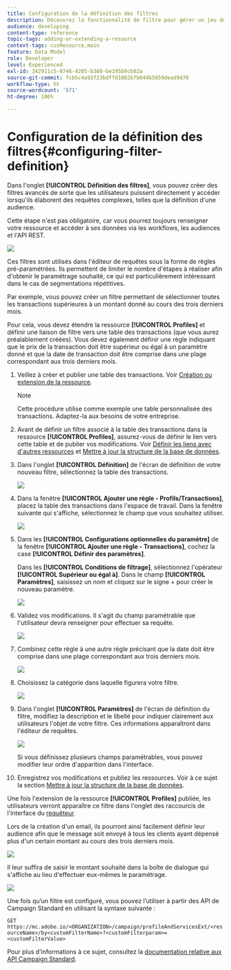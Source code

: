 ```yaml
---
title: Configuration de la définition des filtres
description: Découvrez la fonctionnalité de filtre pour gérer un jeu de données volumineux.
audience: developing
content-type: reference
topic-tags: adding-or-extending-a-resource
context-tags: cusResource,main
feature: Data Model
role: Developer
level: Experienced
exl-id: 342911c5-0746-4205-b380-be195b9cb82a
source-git-commit: fcb5c4a92f23bdffd1082b7b044b5859dead9d70
workflow-type: ht
source-wordcount: '571'
ht-degree: 100%

---
```


# Configuration de la définition des filtres{#configuring-filter-definition}

Dans l&#39;onglet **[!UICONTROL Définition des filtres]**, vous pouvez créer des filtres avancés de sorte que les utilisateurs puissent directement y accéder lorsqu&#39;ils élaborent des requêtes complexes, telles que la définition d&#39;une audience.

Cette étape n&#39;est pas obligatoire, car vous pourrez toujours renseigner votre ressource et accéder à ses données via les workflows, les audiences et l&#39;API REST.

![](assets/custom_resource_filter-definition.png)

Ces filtres sont utilisés dans l&#39;éditeur de requêtes sous la forme de règles pré-paramétrées. Ils permettent de limiter le nombre d&#39;étapes à réaliser afin d&#39;obtenir le paramétrage souhaité, ce qui est particulièrement intéressant dans le cas de segmentations répétitives.

Par exemple, vous pouvez créer un filtre permettant de sélectionner toutes les transactions supérieures à un montant donné au cours des trois derniers mois.

Pour cela, vous devez étendre la ressource **[!UICONTROL Profiles]** et définir une liaison de filtre vers une table des transactions (que vous aurez préalablement créées). Vous devez également définir une règle indiquant que le prix de la transaction doit être supérieur ou égal à un paramètre donné et que la date de transaction doit être comprise dans une plage correspondant aux trois derniers mois.

1. Veillez à créer et publier une table des transactions. Voir [Création ou extension de la ressource](../../developing/using/creating-or-extending-the-resource.md).

   >[!NOTE]
   >
   >Cette procédure utilise comme exemple une table personnalisée des transactions. Adaptez-la aux besoins de votre entreprise.

1. Avant de définir un filtre associé à la table des transactions dans la ressource **[!UICONTROL Profiles]**, assurez-vous de définir le lien vers cette table et de publier vos modifications. Voir [Définir les liens avec d&#39;autres ressources](../../developing/using/configuring-the-resource-s-data-structure.md#defining-links-with-other-resources) et [Mettre à jour la structure de la base de données](../../developing/using/updating-the-database-structure.md).
1. Dans l&#39;onglet **[!UICONTROL Définition]** de l&#39;écran de définition de votre nouveau filtre, sélectionnez la table des transactions.

   ![](assets/custom_resource_filter-definition_example-empty.png)

1. Dans la fenêtre **[!UICONTROL Ajouter une règle - Profils/Transactions]**, placez la table des transactions dans l&#39;espace de travail. Dans la fenêtre suivante qui s&#39;affiche, sélectionnez le champ que vous souhaitez utiliser.

   ![](assets/custom_resource_filter-definition_example-field.png)

1. Dans les **[!UICONTROL Configurations optionnelles du paramètre]** de la fenêtre **[!UICONTROL Ajouter une règle - Transactions]**, cochez la case **[!UICONTROL Définir des paramètres]**.

   Dans les **[!UICONTROL Conditions de filtrage]**, sélectionnez l&#39;opérateur **[!UICONTROL Supérieur ou égal à]**. Dans le champ **[!UICONTROL Paramètres]**, saisissez un nom et cliquez sur le signe + pour créer le nouveau paramètre.

   ![](assets/custom_resource_filter-definition_example-parameter.png)

1. Validez vos modifications. Il s&#39;agit du champ paramétrable que l&#39;utilisateur devra renseigner pour effectuer sa requête.

   ![](assets/custom_resource_filter-definition_ex_edit-rule.png)

1. Combinez cette règle à une autre règle précisant que la date doit être comprise dans une plage correspondant aux trois derniers mois.

   ![](assets/custom_resource_filter-definition_example.png)

1. Choisissez la catégorie dans laquelle figurera votre filtre.

   ![](assets/custom_resource_filter-definition_category.png)

1. Dans l&#39;onglet **[!UICONTROL Paramètres]** de l&#39;écran de définition du filtre, modifiez la description et le libellé pour indiquer clairement aux utilisateurs l&#39;objet de votre filtre. Ces informations apparaîtront dans l&#39;éditeur de requêtes.

   ![](assets/custom_resource_filter-definition_parameters.png)

   Si vous définissez plusieurs champs paramétrables, vous pouvez modifier leur ordre d&#39;apparition dans l&#39;interface.

1. Enregistrez vos modifications et publiez les ressources. Voir à ce sujet la section [Mettre à jour la structure de la base de données](../../developing/using/updating-the-database-structure.md).

Une fois l&#39;extension de la ressource **[!UICONTROL Profiles]** publiée, les utilisateurs verront apparaître ce filtre dans l&#39;onglet des raccourcis de l&#39;interface du [requêteur](../../automating/using/editing-queries.md).

Lors de la création d&#39;un email, ils pourront ainsi facilement définir leur audience afin que le message soit envoyé à tous les clients ayant dépensé plus d&#39;un certain montant au cours des trois derniers mois.

![](assets/custom_resource_filter-definition_email-audience.png)

Il leur suffira de saisir le montant souhaité dans la boîte de dialogue qui s&#39;affiche au lieu d&#39;effectuer eux-mêmes le paramétrage.

![](assets/custom_resource_filter-definition_email-audience_filter.png)

Une fois qu’un filtre est configuré, vous pouvez l’utiliser à partir des API de Campaign Standard en utilisant la syntaxe suivante :

`GET https://mc.adobe.io/<ORGANIZATION>/campaign/profileAndServicesExt/<resourceName>/by<customFilterName>?<customFilterparam>=<customFilterValue>`

Pour plus d’informations à ce sujet, consultez la [documentation relative aux API Campaign Standard](../../api/using/filtering.md#custom-filters).
